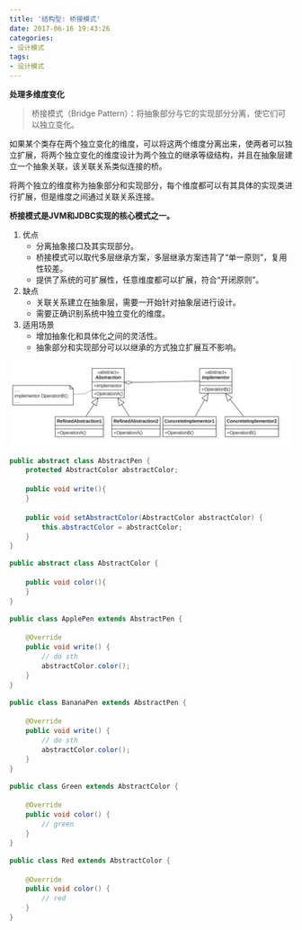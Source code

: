 ```yaml
---
title: '结构型: 桥接模式'
date: 2017-06-16 19:43:26
categories:
- 设计模式
tags:
- 设计模式
---
```


**处理多维度变化**

>桥接模式（Bridge Pattern）：将抽象部分与它的实现部分分离，使它们可以独立变化。

如果某个类存在两个独立变化的维度，可以将这两个维度分离出来，使两者可以独立扩展，将两个独立变化的维度设计为两个独立的继承等级结构，并且在抽象层建立一个抽象关联，该关联关系类似连接的桥。

将两个独立的维度称为抽象部分和实现部分，每个维度都可以有其具体的实现类进行扩展，但是维度之间通过关联关系连接。

**桥接模式是JVM和JDBC实现的核心模式之一。**

1. 优点
	* 分离抽象接口及其实现部分。
	* 桥接模式可以取代多层继承方案，多层继承方案违背了“单一原则”，复用性较差。
	* 提供了系统的可扩展性，任意维度都可以扩展，符合“开闭原则”。
2. 缺点
	* 关联关系建立在抽象层，需要一开始针对抽象层进行设计。
	* 需要正确识别系统中独立变化的维度。
3. 适用场景
	* 增加抽象化和具体化之间的灵活性。
	* 抽象部分和实现部分可以以继承的方式独立扩展互不影响。

![](/images/uml/bridge.png)

```java
public abstract class AbstractPen {
    protected AbstractColor abstractColor;

    public void write(){
    }

    public void setAbstractColor(AbstractColor abstractColor) {
        this.abstractColor = abstractColor;
    }
}
```

```java
public abstract class AbstractColor {

    public void color(){
    }
}
```

```java
public class ApplePen extends AbstractPen {

    @Override
    public void write() {
        // do sth
        abstractColor.color();
    }
}
```

```java
public class BananaPen extends AbstractPen {

    @Override
    public void write() {
        // do sth
        abstractColor.color();
    }
}
```

```java
public class Green extends AbstractColor {

    @Override
    public void color() {
        // green
    }
}
```

```java
public class Red extends AbstractColor {

    @Override
    public void color() {
        // red
    }
}
```